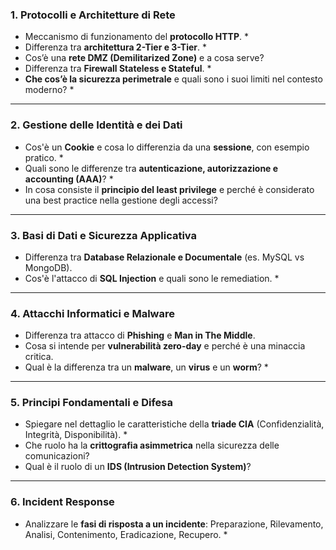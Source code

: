 ### **1. Protocolli e Architetture di Rete**

- Meccanismo di funzionamento del **protocollo HTTP**. *
- Differenza tra **architettura 2-Tier e 3-Tier**. *
- Cos’è una **rete DMZ (Demilitarized Zone)** e a cosa serve?
- Differenza tra **Firewall Stateless e Stateful**. * 
- **Che cos’è la sicurezza perimetrale** e quali sono i suoi limiti nel contesto moderno? *

------

### **2. Gestione delle Identità e dei Dati**

- Cos'è un **Cookie** e cosa lo differenzia da una **sessione**, con esempio pratico. *
- Quali sono le differenze tra **autenticazione, autorizzazione e accounting (AAA)**? *
- In cosa consiste il **principio del least privilege** e perché è considerato una best practice nella gestione degli accessi?

------

### **3. Basi di Dati e Sicurezza Applicativa**

- Differenza tra **Database Relazionale e Documentale** (es. MySQL vs MongoDB).
- Cos'è l'attacco di **SQL Injection** e quali sono le remediation. *

------

### **4. Attacchi Informatici e Malware**

- Differenza tra attacco di **Phishing** e **Man in The Middle**. 
- Cosa si intende per **vulnerabilità zero-day** e perché è una minaccia critica.
- Qual è la differenza tra un **malware**, un **virus** e un **worm**? *

------

### **5. Principi Fondamentali e Difesa**

- Spiegare nel dettaglio le caratteristiche della **triade CIA** (Confidenzialità, Integrità, Disponibilità). *
- Che ruolo ha la **crittografia asimmetrica** nella sicurezza delle comunicazioni?
- Qual è il ruolo di un **IDS (Intrusion Detection System)**?

------

### **6. Incident Response**

- Analizzare le **fasi di risposta a un incidente**: Preparazione, Rilevamento, Analisi, Contenimento, Eradicazione, Recupero. *
